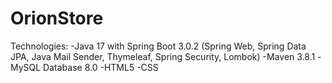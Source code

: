 # OrionStore
Technologies:
-Java 17 with Spring Boot 3.0.2 (Spring Web, Spring Data JPA, Java Mail Sender, Thymeleaf, Spring Security, Lombok)
-Maven 3.8.1
-MySQL Database 8.0
-HTML5
-CSS
